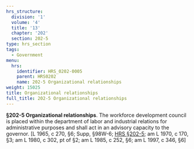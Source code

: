 ```yaml
---
hrs_structure:
  division: '1'
  volume: '4'
  title: '13'
  chapter: '202'
  section: 202-5
type: hrs_section
tags:
  - Government
menu:
  hrs:
    identifier: HRS_0202-0005
    parent: HRS0202
    name: 202-5 Organizational relationships
weight: 15025
title: Organizational relationships
full_title: 202-5 Organizational relationships
---
```

**§202-5 Organizational relationships**. The workforce development council is placed within the department of labor and industrial relations for administrative purposes and shall act in an advisory capacity to the governor. [L 1965, c 270, §6; Supp, §98W-6; [HRS §202-5](/title-13/chapter-202/section-202-5/); am L 1970, c 170, §3; am L 1980, c 302, pt of §2; am L 1985, c 252, §6; am L 1997, c 346, §6]